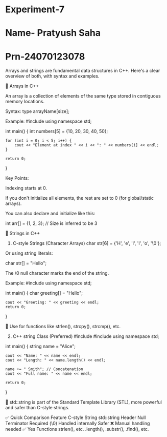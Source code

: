 # Experiment-7
# Name- Pratyush Saha
# Prn-24070123078
Arrays and strings are fundamental data structures in C++. Here's a clear overview of both, with syntax and examples.

🔢 Arrays in C++

An array is a collection of elements of the same type stored in contiguous memory locations.

Syntax:
type arrayName[size];

Example:
#include <iostream>
using namespace std;

int main() {
    int numbers[5] = {10, 20, 30, 40, 50};

    for (int i = 0; i < 5; i++) {
        cout << "Element at index " << i << ": " << numbers[i] << endl;
    }

    return 0;
}

Key Points:

Indexing starts at 0.

If you don't initialize all elements, the rest are set to 0 (for global/static arrays).

You can also declare and initialize like this:

int arr[] = {1, 2, 3}; // Size is inferred to be 3

🧵 Strings in C++
1. C-style Strings (Character Arrays)
char str[6] = {'H', 'e', 'l', 'l', 'o', '\0'};


Or using string literals:

char str[] = "Hello";


The \0 null character marks the end of the string.

Example:
#include <iostream>
using namespace std;

int main() {
    char greeting[] = "Hello";

    cout << "Greeting: " << greeting << endl;
    return 0;
}


📌 Use <cstring> for functions like strlen(), strcpy(), strcmp(), etc.

2. C++ string Class (Preferred)
#include <iostream>
#include <string>
using namespace std;

int main() {
    string name = "Alice";

    cout << "Name: " << name << endl;
    cout << "Length: " << name.length() << endl;

    name += " Smith"; // Concatenation
    cout << "Full name: " << name << endl;

    return 0;
}


📌 std::string is part of the Standard Template Library (STL), more powerful and safer than C-style strings.

✅ Quick Comparison
Feature	C-style String	std::string
Header	<cstring>	<string>
Null Terminator	Required (\0)	Handled internally
Safer	❌ Manual handling needed	✅ Yes
Functions	strlen(), etc.	.length(), .substr(), .find(), etc.
